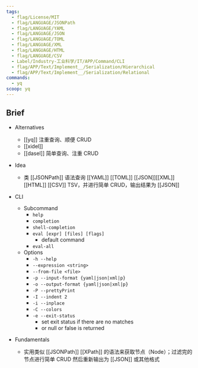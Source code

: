 ```yaml
---
tags:
  - flag/License/MIT
  - flag/LANGUAGE/JSONPath
  - flag/LANGUAGE/YAML
  - flag/LANGUAGE/JSON
  - flag/LANGUAGE/TOML
  - flag/LANGUAGE/XML
  - flag/LANGUAGE/HTML
  - flag/LANGUAGE/CSV
  - Label/Industry-工业科学/IT/APP/Command/CLI
  - flag/APP/Text/Implement__/Serialization/Hierarchical
  - flag/APP/Text/Implement__/Serialization/Relational
commands:
  - yq
scoop: yq
---
```


## Brief

- Alternatives
    - [[yq]] 注重查询、顺便 CRUD
    - [[xidel]]
    - [[dasel]] 简单查询、注重 CRUD

- Idea
    - 类 [[JSONPath]] 语法查询 [[YAML]] [[TOML]] [[JSON]][[XML]] [[HTML]] [[CSV]] TSV，并进行简单 CRUD，输出结果为 [[JSON]]

- CLI
    - Subcommand
        - `help`
        - `completion`
        - `shell-completion`
        - `eval [expr] [files] [flags]`
            - default command
        - `eval-all`
    - Options
        - `-h --help`
        - `--expression <string>`
        - `--from-file <file>`
        - `-p --input-format {yaml|json|xml|p}`
        - `-o --output-format {yaml|json|xml|p}`
        - `-P --prettyPrint`
        - `-I --indent 2`
        - `-i --inplace`
        - `-C --colors`
        - `-e --exit-status`
            - set exit status if there are no matches
            - or null or false is returned

- Fundamentals
    - 实用类似 [[JSONPath]] [[XPath]] 的语法来获取节点（Node）；过滤完的节点进行简单 CRUD 然后重新输出为 [[JSON]] 或其他格式
